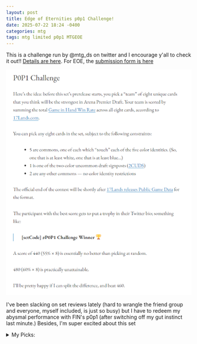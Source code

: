 ```yaml
---
layout: post
title: Edge of Eternities p0p1 Challenge!
date: 2025-07-22 18:24 -0400
categories: mtg
tags: mtg limited p0p1 MTGEOE
---
```

This is a challenge run by @mtg_ds on twitter and I encourage y'all to check it out!! [Details are here](https://mtgds.wordpress.com/2023/11/08/p0p1-challenge/). For EOE, the [submission form is here](https://docs.google.com/forms/d/e/1FAIpQLSdRFIgbHKtqGvdoTN6UmSaMAKTCC2pjQTVU1EijFLlcBK8HtA/viewform)

![p0p1 challenge description](/assets/images/p0p1-challenge.png)

I've been slacking on set reviews lately (hard to wrangle the friend group and everyone, myself included, is just so busy) but I have to redeem my abysmal performance with FIN's p0p1 (after switching off my gut instinct last minute.) Besides, I'm super excited about this set

<details>
<summary>My Picks:</summary>
<p>
<ul>
<li>W: <strong>Knight Luminary</strong></li>
</ul>
	<p>Two 1/1s and a 3/2 all in one card is great, and at split costs of 2 and 4 I'm pretty into it. There's incentives for going wide too, and multiple creatures also enables greater flexibility with Station, which is probably good.</p>
<ul>
<li>U: <strong>Cryogen Relic</strong></li>
</ul>
	<p>Cryogen Relic obviously looks great in the artifact-sacrifice archetype, but with a very reasonable self sacrifice ability I think I'm pretty happy to run this in most of my blue decks, especially slower ones. Second pick here would probably be Mental Modulation, which is built for two-spells but has plenty of flexibility too</p>
<ul>
<li>B: <strong>Virus Beetle</strong></li>
</ul>
	<p>Disruptive two drop that either chumps or gets sacrificed later for extra value. What's not to like?</p>
<ul>
<li>R: <strong>Drill Too Deep</strong></li>
</ul>
	<p>Artifact removal, or instant-speed make your Spacecraft into a creature. There are certainly situations where this might be awkward, but I think it's flexible enough and that there are enough artifacts you want to destroy that I'm into it</p>
<ul>
<li>G: <strong>Biosynthetic Burst</strong></li>
</ul>
	<p>I recall Gaea's Gift being quite solid in BRO. Biosynthetic Burst trades the hexproof for untapping the creature, which is both good and bad. Worse as a protection special against several pieces of exile removal, but lets you ambush opposing attacks very effectively.</p>
<ul>
<li>bonus common 1: <strong>Banishing Light</strong></li>
</ul>
	<p>It's Banishing Light, how bad could it be? You do probably have to be careful not to hit something with a solid ETB (and warp as a mechanic seems to make it so there are mor of those) but it's probably fine</p>
<ul>
<li>bonus common 2: <strong>Gravkill</strong></li>
</ul>
	<p>Going for removal again. Getting to exile the card is great, and 4 mana instant is a reasonable rate. Also getting to hit noncreature Spacecraft is a big boon, since some have strong static abilities that your opponent is incentivized to shield by not actually stationing it into a creature</p>
<ul>
<li>2CUDS: <strong>Syr Vondam, the Lucent</strong></li>
</ul>
	<p>A potent curve topper for any go-wide strategy, but also a very reasonable statline on its own at 5 mana 4/4 deathtouch lifelink. The fact that this even has an ETB trigger feels bonkers, and +1/+0 and deathtoch makes it never profitable for your opponent to block, while pushing a significant amount of damage if they don't.</p>
<ul>
<li>Tiebreaker: <strong>Cosmogrand Zenith</strong></li>
</ul>
	<p>Not only floods the board with tokens (god forbid you can reliably trigger this on your opponent's turn too) but buffs them too. And permanently, with counters! This card gets out of hand very, very quickly</p>
</p>
</details>
